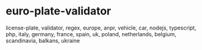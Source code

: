 # euro-plate-validator
license-plate, validator, regex, europe, anpr, vehicle, car, nodejs, typescript, php, italy, germany, france, spain, uk, poland, netherlands, belgium, scandinavia, balkans, ukraine
